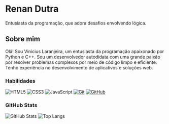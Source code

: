 # Renan Dutra
Entusiasta da programação, que adora desafios envolvendo lógica.

## Sobre mim

Olá! Sou Vinicius Laranjeira, um entusiasta da programação apaixonado por Python e C++. Sou um desenvolvedor autodidata com uma grande paixão por resolver problemas complexos por meio de código limpo e eficiente. Tenho experiência no desenvolvimento de aplicativos e soluções web.

### Habilidades
![HTML5](https://img.shields.io/badge/HTML-000?style=for-the-badge&logo=html5&logoColor=E94D5F)
![CSS3](https://img.shields.io/badge/CSS3-000?style=for-the-badge&logo=css3&logoColor=30A3DC)
![JavaScript](https://img.shields.io/badge/JavaScript-000?style=for-the-badge&logo=javascript&logoColor=FFFF00)
[![Git](https://img.shields.io/badge/Git-000?style=for-the-badge&logo=git&logoColor=E94D5F)](https://git-scm.com/doc) 
[![GitHub](https://img.shields.io/badge/GitHub-000?style=for-the-badge&logo=github&logoColor=EFEFEF)](https://docs.github.com/)

### GitHub Stats
![GitHub Stats](https://github-readme-stats.vercel.app/api?username=rgranatodutra&theme=transparent&bg_color=000&border_color=F3A3DC&show_icons=true&icon_color=F3A3DC&title_color=D3A3DC&text_color=FFF)
![Top Langs](https://github-readme-stats-git-masterrstaa-rickstaa.vercel.app/api/top-langs/?username=rgranatodutra&layout=compact&bg_color=000&border_color=F3A3DC&title_color=D3A3DC&text_color=FFF)